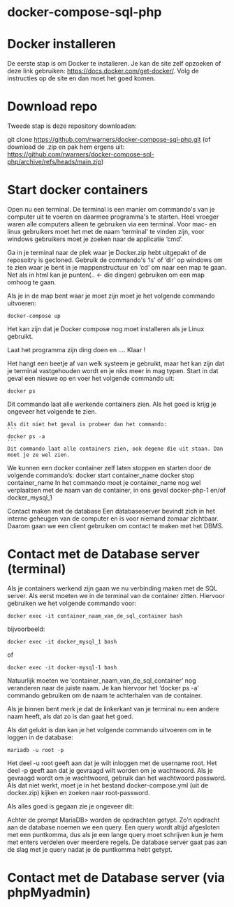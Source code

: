 # docker-compose-sql-php

# Docker installeren

De eerste stap is om Docker te installeren. Je kan de site zelf opzoeken of deze link gebruiken: https://docs.docker.com/get-docker/. Volg de instructies op de site en dan moet het goed komen.

# Download repo

Tweede stap is deze repository downloaden:

git clone https://github.com/rwarners/docker-compose-sql-php.git
(of download de .zip en pak hem ergens uit: https://github.com/rwarners/docker-compose-sql-php/archive/refs/heads/main.zip)

# Start docker containers

Open nu een terminal. De terminal is een manier om commando's van je computer uit te voeren en daarmee programma's te starten. Heel vroeger waren alle computers alleen te gebruiken via een terminal. Voor mac- en linux gebruikers moet het met de naam ‘terminal’ te vinden zijn, voor windows gebruikers moet je zoeken naar de applicatie ‘cmd’.

Ga in je terminal naar de plek waar je Docker.zip hebt uitgepakt of de reposoitry is gecloned. Gebruik de commando's ‘ls’ of ‘dir’ op windows om te zien waar je bent in je mappenstructuur en ‘cd’ om naar een map te gaan. Net als in html kan je punten(.. <- die dingen) gebruiken om een map omhoog te gaan.

Als je in de map bent waar je moet zijn moet je het volgende commando uitvoeren:

```
docker-compose up
```

Het kan zijn dat je Docker compose nog moet installeren als je Linux gebruikt.

Laat het programma zijn ding doen en …. Klaar !

Het hangt een beetje af van welk systeem je gebruikt, maar het kan zijn dat je terminal vastgehouden wordt en je niks meer in mag typen. Start in dat geval een nieuwe op en voer het volgende commando uit:

```
docker ps
```

Dit commando laat alle werkende containers zien. Als het goed is krijg je ongeveer het volgende te zien.

    Als dit niet het geval is probeer dan het commando:
    ```
    docker ps -a
    ```
    Dit commando laat alle containers zien, ook degene die uit staan. Dan moet je ze wel zien.

We kunnen een docker container zelf laten stoppen en starten door de volgende commando’s:
docker start container_name
docker stop container_name
In het commando moet je container_name nog wel verplaatsen met de naam van de container, in ons geval docker-php-1 en/of docker_mysql_1

Contact maken met de database
Een databaseserver bevindt zich in het interne geheugen van de computer en is voor niemand zomaar zichtbaar. Daarom gaan we een client gebruiken om contact te maken met het DBMS.

# Contact met de Database server (terminal)

Als je containers werkend zijn gaan we nu verbinding maken met de SQL server. Als eerst moeten we in de terminal van de container zitten. Hiervoor gebruiken we het volgende commando voor:

```
docker exec -it container_naam_van_de_sql_container bash
```

bijvoorbeeld:

```
docker exec -it docker_mysql_1 bash
```

of

```
docker exec -it docker-mysql-1 bash
```

Natuurlijk moeten we ‘container_naam_van_de_sql_container’ nog veranderen naar de juiste naam. Je kan hiervoor het ‘docker ps -a’ commando gebruiken om de naam te achterhalen van de container.

Als je binnen bent merk je dat de linkerkant van je terminal nu een andere naam heeft, als dat zo is dan gaat het goed.

Als dat gelukt is dan kan je het volgende commando uitvoeren om in te loggen in de database:

```
mariadb -u root -p
```

Het deel -u root geeft aan dat je wilt inloggen met de username root. Het deel -p geeft aan dat je gevraagd wilt worden om je wachtwoord. Als je gevraagd wordt om je wachtwoord, gebruik dan het wachtwoord password. Als dat niet werkt, moet je in het bestand docker-compose.yml (uit de docker.zip) kijken en zoeken naar root-password.

Als alles goed is gegaan zie je ongeveer dit:

Achter de prompt MariaDB> worden de opdrachten getypt. Zo’n opdracht aan de database noemen we een query. Een query wordt altijd afgesloten met een puntkomma, dus als je een lange query moet schrijven kun je hem met enters verdelen over meerdere regels. De database server gaat pas aan de slag met je query nadat je de puntkomma hebt getypt.

# Contact met de Database server (via phpMyadmin)

```

```
